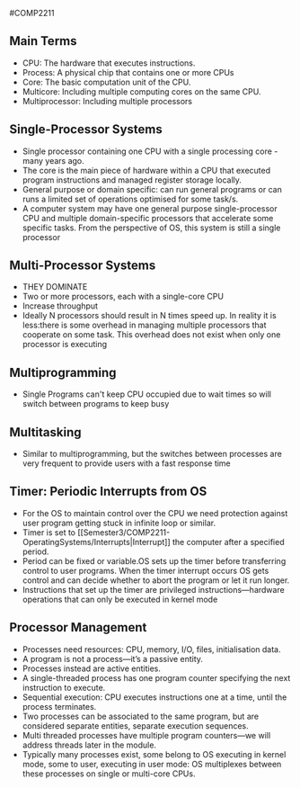 #COMP2211
## Main Terms
- CPU: The hardware that executes instructions.
- Process: A physical chip that contains one or more CPUs
- Core: The basic computation unit of the CPU.
- Multicore: Including multiple computing cores on the same CPU.
- Multiprocessor: Including multiple processors
## Single-Processor Systems
- Single processor containing one CPU with a single processing core - many years ago.
- The core is the main piece of hardware within a CPU that executed program instructions and managed register storage locally.
- General purpose or domain specific: can run general programs or can runs a limited set of operations optimised for some task/s.
- A computer system may have one general purpose single-processor CPU and multiple domain-specific processors that accelerate some specific tasks. From the perspective of OS, this system is still a single processor
## Multi-Processor Systems
- THEY DOMINATE
- Two or more processors, each with a single-core CPU
- Increase throughput
- Ideally N processors should result in N times speed up. In reality it is less:there is some overhead in managing multiple processors that cooperate on some task. This overhead does not exist when only one processor is executing

## Multiprogramming
- Single Programs can't keep CPU occupied due to wait times so will switch between programs to keep busy

## Multitasking
- Similar to multiprogramming, but the switches between processes are very frequent to provide users with a fast response time

## Timer: Periodic Interrupts from OS
- For the OS to maintain control over the CPU we need protection against user program getting stuck in infinite loop or similar.
- Timer is set to [[Semester3/COMP2211-OperatingSystems/Interrupts|Interrupt]] the computer after a specified period.
- Period can be fixed or variable.OS sets up the timer before transferring control to user programs. When the timer interrupt occurs OS gets control and can decide whether to abort the program or let it run longer.
- Instructions that set up the timer are privileged instructions—hardware operations that can only be executed in kernel mode

## Processor Management
- Processes need resources: CPU, memory, I/O, files, initialisation data.
- A program is not a process—it’s a passive entity.
- Processes instead are active entities.
- A single-threaded process has one program counter specifying the next instruction to execute.
- Sequential execution: CPU executes instructions one at a time, until the process terminates.
- Two processes can be associated to the same program, but are considered separate entities, separate execution sequences.
- Multi threaded processes have multiple program counters—we will address threads later in the module.
- Typically many processes exist, some belong to OS executing in kernel mode, some to user, executing in user mode: OS multiplexes between these processes on single or multi-core CPUs.